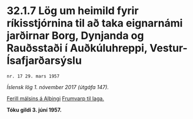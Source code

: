 # 32.1.7 Lög um heimild fyrir ríkisstjórnina til að taka eignarnámi jarðirnar Borg, Dynjanda og Rauðsstaði í Auðkúluhreppi, Vestur-Ísafjarðarsýslu

`nr. 17 29. mars 1957`

_Íslensk lög 1. nóvember 2017 (útgáfa 147)._

[Ferill málsins á Alþingi](https://www.althingi.is/thingstorf/thingmalalistar-eftir-thingum/ferill/?ltg=76&mnr=129)
[Frumvarp til laga.](https://www.althingi.is/altext/76/s/pdf/0301.pdf)

**Tóku gildi 3. júní 1957.**

